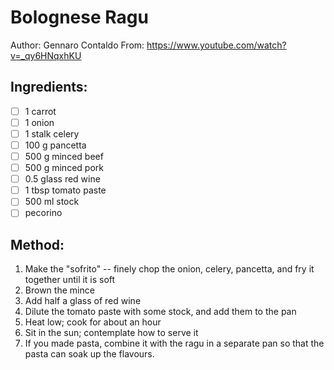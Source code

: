 # Bolognese Ragu
Author: Gennaro Contaldo
From: https://www.youtube.com/watch?v=_qy6HNqxhKU
## Ingredients:
- [ ] 1 carrot
- [ ] 1 onion
- [ ] 1 stalk celery
- [ ] 100 g pancetta
- [ ] 500 g minced beef
- [ ] 500 g minced pork
- [ ] 0.5 glass red wine
- [ ] 1 tbsp tomato paste
- [ ] 500 ml stock
- [ ] pecorino
## Method:
1. Make the "sofrito" -- finely chop the onion, celery, pancetta, and fry it together until it is soft
2. Brown the mince
3. Add half a glass of red wine
4. Dilute the tomato paste with some stock, and add them to the pan
5. Heat low; cook for about an hour
6. Sit in the sun; contemplate how to serve it
7. If you made pasta, combine it with the ragu in a separate pan so that the pasta can soak up the flavours.
